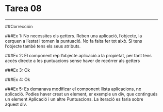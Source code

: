 # Tarea 08
----
##Corrección

###Ex 1: 
No necessites els getters. Reben una aplicació, l’objecte, la cerquen a l’estat i tornen la puntuació. No fa falta fer tot això. Si tens l’objecte també tens els seus atributs.

###Ex 2: 
El component rep l’objecte aplicació a la propietat, per tant tens accés directe a les puntuacions sense haver de recórrer als getters

###Ex 3: 
Ok

###Ex 4: 
Ok

###Ex 5: 
Es demanava modificar el component llista aplicacions, no aplicació. Podies haver creat un element, er exemple un div, que contingués un element Aplicació i un altre Puntuacions. La iteració es faria sobre aquest div.